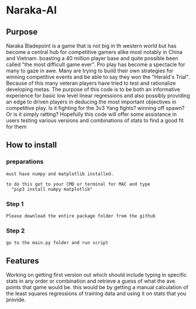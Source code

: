 # Naraka-AI

## Purpose
  Naraka Bladepoint is a game that is not big in th western world but has become a central hub for competitive gamers alike most notably in China and Vietnam. boasting a 40 million player base and quite possible been called "the most difficult game ever". Pro play has become a spectacle for many to gaze in awe. Many are trying to build their own strategies for winning competitive events and be able to say they won the "Herald's Trial". Because of this many veteran players have tried to test and rationalize developing metas. 
  The purpose of this code is to be both an informative experience for basic low level linear regressions and also possibly providing an edge to driven players in deducing the most important objectives in competitive play. Is it fighting for the 3v3 Yang fights? winning off spawn? Or is it simply ratting?
  Hopefully this code will offer some assistance in users testing various versions and combinations of stats to find a good fit for them

## How to install
  ### preparations
    must have numpy and matplotlib installed.

    to do this got to your CMD or terminal for MAC and type 
      "pip3 install numpy matplotlib"

  ### Step 1
    Please download the entire package folder from the github
    
  ### Step 2
    go to the main.py folder and run script

## Features
  Working on getting first version out which should include typing in specific stats in any order or combination and retrieve a guess of what the ave. points that game would be. this would be by getting a manual calculation of the least squares regressions of training data and using it on stats that you provide. 
